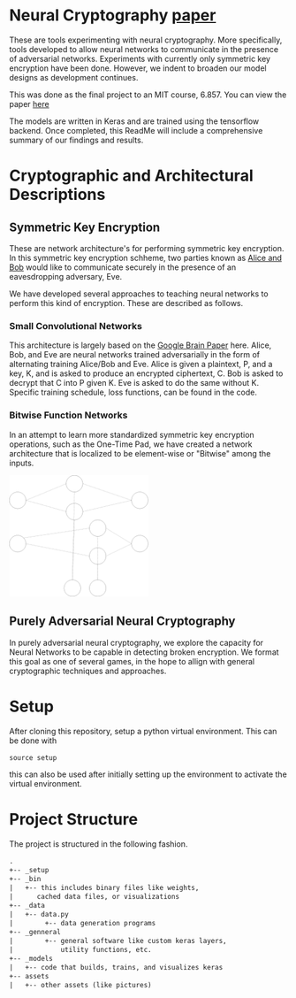 # Neural Cryptography [paper](https://courses.csail.mit.edu/6.857/2018/project/Modesitt-Henry-Coden-Lathe-NeuralCryptography.pdf)


These are tools experimenting with neural cryptography. More specifically,
tools developed to allow neural networks to communicate in the presence
of adversarial networks. Experiments with currently only symmetric key 
encryption have been done. However, we indent to broaden our model designs
as development continues. 

This was done as the final project to an MIT course, 6.857. You can view the paper 
[here](https://courses.csail.mit.edu/6.857/2018/project/Modesitt-Henry-Coden-Lathe-NeuralCryptography.pdf)

The models are written in Keras and are trained using the 
tensorflow backend. Once completed, this 
ReadMe will include a comprehensive summary of our
findings and results. 

# Cryptographic and Architectural Descriptions

## Symmetric Key Encryption

These are network architecture's for performing symmetric key encryption. In 
this symmetric key encryption schheme, two parties known as 
[Alice and Bob](https://en.wikipedia.org/wiki/Alice_and_Bob) 
would like to communicate securely in the presence of an eavesdropping adversary, Eve.

We have developed several approaches to teaching neural networks to perform
this kind of encryption. These are described as follows.

### Small Convolutional Networks

This architecture is largely based on the [Google Brain Paper](https://arxiv.org/pdf/1610.06918v1.pdf)
here. Alice, Bob, and Eve are neural networks trained adversarially in the form
of alternating training Alice/Bob and Eve. Alice is given a plaintext, P, and a key,
K, and is asked to produce an encrypted ciphertext, C. Bob is asked to decrypt that
C into P given K. Eve is asked to do the same without K. Specific training schedule, loss
functions, can be found in the code.

### Bitwise Function Networks

In an attempt to learn more standardized symmetric key encryption operations,
such as the One-Time Pad, we have created a network architecture that is localized
to be element-wise or "Bitwise" among the inputs.

<img src='/assets/element_wise_nn.png' alt='Bitwise Function Network' style='max-width:50%;'></img>

## Purely Adversarial Neural Cryptography

In purely adversarial neural cryptography, we explore the capacity for Neural Networks
to be capable in detecting broken encryption. We format this goal as one of several
games, in the hope to allign with general cryptographic techniques and approaches.  

# Setup

After cloning this repository, setup a python virtual environment. This can be done with

```
source setup
```

this can also be used after initially setting up the environment to activate the virtual environment.

# Project Structure

The project is structured in the following fashion.

```
.
+-- _setup
+-- _bin
|   +-- this includes binary files like weights,
|      cached data files, or visualizations
+-- _data
|   +-- data.py
|        +-- data generation programs 
+-- _genneral
|        +-- general software like custom keras layers,
|            utility functions, etc.
+-- _models
|   +-- code that builds, trains, and visualizes keras
+-- assets
|   +-- other assets (like pictures)

```
